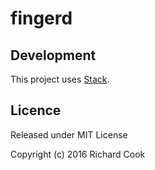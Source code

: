 # fingerd

## Development

This project uses [Stack][stack].

## Licence

Released under MIT License

Copyright (c) 2016 Richard Cook

[stack]: https://haskellstack.org/